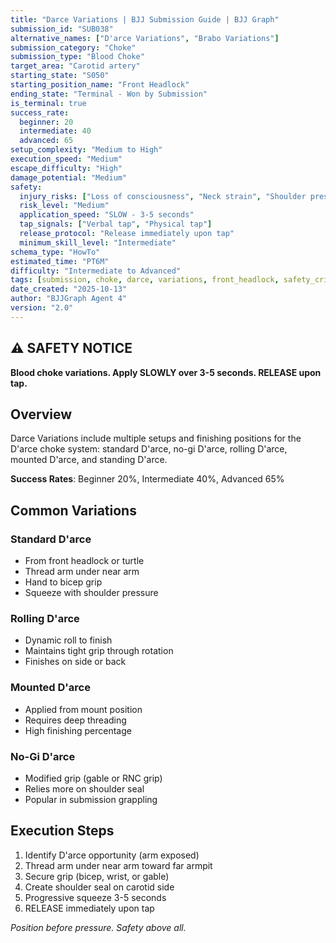 ```yaml
---
title: "Darce Variations | BJJ Submission Guide | BJJ Graph"
submission_id: "SUB038"
alternative_names: ["D'arce Variations", "Brabo Variations"]
submission_category: "Choke"
submission_type: "Blood Choke"
target_area: "Carotid artery"
starting_state: "S050"
starting_position_name: "Front Headlock"
ending_state: "Terminal - Won by Submission"
is_terminal: true
success_rate:
  beginner: 20
  intermediate: 40
  advanced: 65
setup_complexity: "Medium to High"
execution_speed: "Medium"
escape_difficulty: "High"
damage_potential: "Medium"
safety:
  injury_risks: ["Loss of consciousness", "Neck strain", "Shoulder pressure"]
  risk_level: "Medium"
  application_speed: "SLOW - 3-5 seconds"
  tap_signals: ["Verbal tap", "Physical tap"]
  release_protocol: "Release immediately upon tap"
  minimum_skill_level: "Intermediate"
schema_type: "HowTo"
estimated_time: "PT6M"
difficulty: "Intermediate to Advanced"
tags: [submission, choke, darce, variations, front_headlock, safety_critical]
date_created: "2025-10-13"
author: "BJJGraph Agent 4"
version: "2.0"
---
```


## ⚠️ SAFETY NOTICE
**Blood choke variations. Apply SLOWLY over 3-5 seconds. RELEASE upon tap.**

## Overview
Darce Variations include multiple setups and finishing positions for the D'arce choke system: standard D'arce, no-gi D'arce, rolling D'arce, mounted D'arce, and standing D'arce.

**Success Rates**: Beginner 20%, Intermediate 40%, Advanced 65%

## Common Variations

### Standard D'arce
- From front headlock or turtle
- Thread arm under near arm
- Hand to bicep grip
- Squeeze with shoulder pressure

### Rolling D'arce  
- Dynamic roll to finish
- Maintains tight grip through rotation
- Finishes on side or back

### Mounted D'arce
- Applied from mount position
- Requires deep threading
- High finishing percentage

### No-Gi D'arce
- Modified grip (gable or RNC grip)
- Relies more on shoulder seal
- Popular in submission grappling

## Execution Steps
1. Identify D'arce opportunity (arm exposed)
2. Thread arm under near arm toward far armpit
3. Secure grip (bicep, wrist, or gable)
4. Create shoulder seal on carotid side
5. Progressive squeeze 3-5 seconds
6. RELEASE immediately upon tap

*Position before pressure. Safety above all.*

